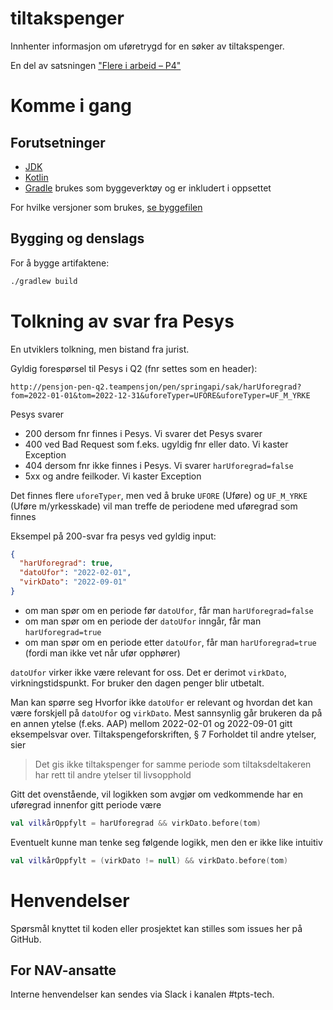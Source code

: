 tiltakspenger
================

Innhenter informasjon om uføretrygd for en søker av tiltakspenger.

En del av
satsningen ["Flere i arbeid – P4"](https://memu.no/artikler/stor-satsing-skal-fornye-navs-utdaterte-it-losninger-og-digitale-verktoy/)

# Komme i gang

## Forutsetninger

- [JDK](https://jdk.java.net/)
- [Kotlin](https://kotlinlang.org/)
- [Gradle](https://gradle.org/) brukes som byggeverktøy og er inkludert i oppsettet

For hvilke versjoner som brukes, [se byggefilen](build.gradle.kts)

## Bygging og denslags

For å bygge artifaktene:

```sh
./gradlew build
```

# Tolkning av svar fra Pesys

En utviklers tolkning, men bistand fra jurist.

Gyldig forespørsel til Pesys i Q2 (fnr settes som en header):

```
http://pensjon-pen-q2.teampensjon/pen/springapi/sak/harUforegrad?fom=2022-01-01&tom=2022-12-31&uforeTyper=UFORE&uforeTyper=UF_M_YRKE
```

Pesys svarer

- 200 dersom fnr finnes i Pesys. Vi svarer det Pesys svarer
- 400 ved Bad Request som f.eks. ugyldig fnr eller dato. Vi kaster Exception
- 404 dersom fnr ikke finnes i Pesys. Vi svarer `harUforegrad=false`
- 5xx og andre feilkoder. Vi kaster Exception

Det finnes flere `uforeTyper`, men ved å bruke `UFORE` (Uføre) og `UF_M_YRKE` (Uføre m/yrkesskade) vil man treffe de
periodene med uføregrad som finnes

Eksempel på 200-svar fra pesys ved gyldig input:

```json
{
  "harUforegrad": true,
  "datoUfor": "2022-02-01",
  "virkDato": "2022-09-01"
}
```

- om man spør om en periode før `datoUfor`, får man `harUforegrad=false`
- om man spør om en periode der `datoUfor` inngår, får man `harUforegrad=true`
- om man spør om en periode etter `datoUfor`, får man `harUforegrad=true` (fordi man ikke vet når ufør opphører)

`datoUfor` virker ikke være relevant for oss. Det er derimot `virkDato`, virkningstidspunkt. For bruker den dagen penger
blir utbetalt.

Man kan spørre seg Hvorfor ikke `datoUfor` er relevant og hvordan det kan være forskjell på `datoUfor` og `virkDato`.
Mest sannsynlig går brukeren da på en annen ytelse (f.eks. AAP) mellom 2022-02-01 og 2022-09-01 gitt eksempelsvar over.
Tiltakspengeforskriften, § 7 Forholdet til andre ytelser, sier

> Det gis ikke tiltakspenger for samme periode som tiltaksdeltakeren har rett til andre ytelser til livsopphold

Gitt det ovenstående, vil logikken som avgjør om vedkommende har en uføregrad innenfor gitt periode være

```kotlin
val vilkårOppfylt = harUforegrad && virkDato.before(tom)
```

Eventuelt kunne man tenke seg følgende logikk, men den er ikke like intuitiv

```kotlin
val vilkårOppfylt = (virkDato != null) && virkDato.before(tom)
```

# Henvendelser

Spørsmål knyttet til koden eller prosjektet kan stilles som issues her på GitHub.

## For NAV-ansatte

Interne henvendelser kan sendes via Slack i kanalen #tpts-tech.
